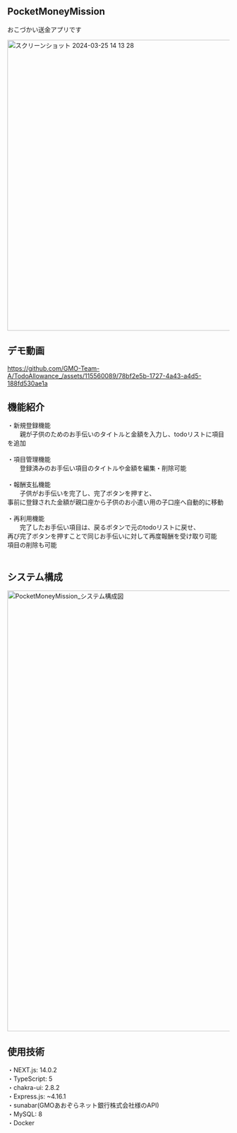 ## PocketMoneyMission
おこづかい送金アプリです<br>

<img width="659" alt="スクリーンショット 2024-03-25 14 13 28" src="https://github.com/GMO-Team-A/TodoAllowance_/assets/137761946/6a06c9fe-d0e4-439f-b862-fb0cd8e4f81e">



## デモ動画

https://github.com/GMO-Team-A/TodoAllowance_/assets/115560089/78bf2e5b-1727-4a43-a4d5-188fd530ae1a



## 機能紹介
・新規登録機能<br>
　　親が子供のためのお手伝いのタイトルと金額を入力し、todoリストに項目を追加<br><br>
・項目管理機能<br>
　　登録済みのお手伝い項目のタイトルや金額を編集・削除可能<br><br>
・報酬支払機能<br>
　　子供がお手伝いを完了し、完了ボタンを押すと、<br>
 事前に登録された金額が親口座から子供のお小遣い用の子口座へ自動的に移動<br><br>
・再利用機能<br>
　　完了したお手伝い項目は、戻るボタンで元のtodoリストに戻せ、<br>
 再び完了ボタンを押すことで同じお手伝いに対して再度報酬を受け取り可能<br>
 項目の削除も可能<br><br>


## システム構成
<img width="999" alt="PocketMoneyMission_システム構成図" src="https://github.com/GMO-Team-A/TodoAllowance_/assets/115560089/ecb46c66-37fe-4a59-a9cf-44d8e0d26e41">


## 使用技術
・NEXT.js: 14.0.2<br>
・TypeScript: 5<br>
・chakra-ui: 2.8.2<br>
・Express.js: ~4.16.1<br>
・sunabar(GMOあおぞらネット銀行株式会社様のAPI)<br>
・MySQL: 8<br>
・Docker<br>
